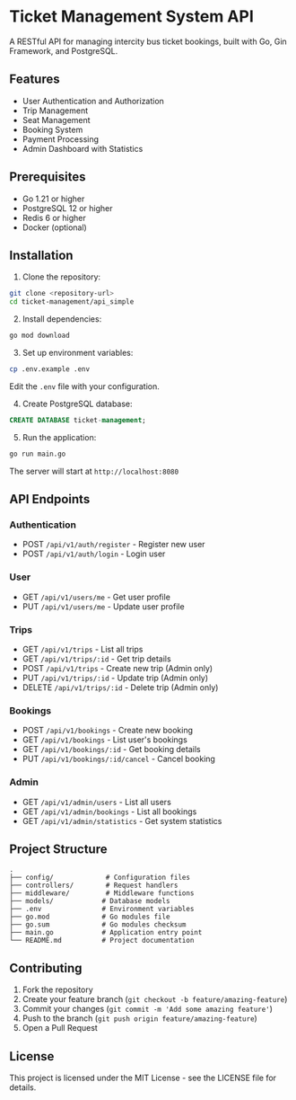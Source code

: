 # Ticket Management System API

A RESTful API for managing intercity bus ticket bookings, built with Go, Gin Framework, and PostgreSQL.

## Features

- User Authentication and Authorization
- Trip Management
- Seat Management
- Booking System
- Payment Processing
- Admin Dashboard with Statistics

## Prerequisites

- Go 1.21 or higher
- PostgreSQL 12 or higher
- Redis 6 or higher
- Docker (optional)

## Installation

1. Clone the repository:

```bash
git clone <repository-url>
cd ticket-management/api_simple
```

2. Install dependencies:

```bash
go mod download
```

3. Set up environment variables:

```bash
cp .env.example .env
```

Edit the `.env` file with your configuration.

4. Create PostgreSQL database:

```sql
CREATE DATABASE ticket-management;
```

5. Run the application:

```bash
go run main.go
```

The server will start at `http://localhost:8080`

## API Endpoints

### Authentication

- POST `/api/v1/auth/register` - Register new user
- POST `/api/v1/auth/login` - Login user

### User

- GET `/api/v1/users/me` - Get user profile
- PUT `/api/v1/users/me` - Update user profile

### Trips

- GET `/api/v1/trips` - List all trips
- GET `/api/v1/trips/:id` - Get trip details
- POST `/api/v1/trips` - Create new trip (Admin only)
- PUT `/api/v1/trips/:id` - Update trip (Admin only)
- DELETE `/api/v1/trips/:id` - Delete trip (Admin only)

### Bookings

- POST `/api/v1/bookings` - Create new booking
- GET `/api/v1/bookings` - List user's bookings
- GET `/api/v1/bookings/:id` - Get booking details
- PUT `/api/v1/bookings/:id/cancel` - Cancel booking

### Admin

- GET `/api/v1/admin/users` - List all users
- GET `/api/v1/admin/bookings` - List all bookings
- GET `/api/v1/admin/statistics` - Get system statistics

## Project Structure

```
.
├── config/             # Configuration files
├── controllers/        # Request handlers
├── middleware/         # Middleware functions
├── models/            # Database models
├── .env               # Environment variables
├── go.mod             # Go modules file
├── go.sum             # Go modules checksum
├── main.go            # Application entry point
└── README.md          # Project documentation
```

## Contributing

1. Fork the repository
2. Create your feature branch (`git checkout -b feature/amazing-feature`)
3. Commit your changes (`git commit -m 'Add some amazing feature'`)
4. Push to the branch (`git push origin feature/amazing-feature`)
5. Open a Pull Request

## License

This project is licensed under the MIT License - see the LICENSE file for details.
